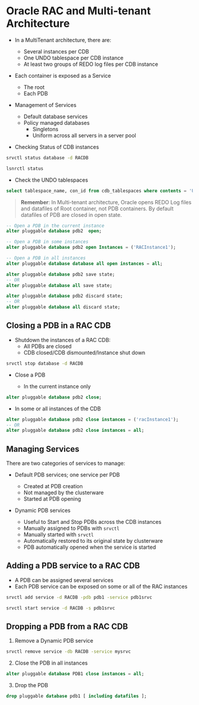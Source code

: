 # Oracle RAC and Multi-tenant Architecture

* In a MultiTenant architecture, there are:
  * Several instances per CDB
  * One UNDO tablespace per CDB instance
  * At least two groups of REDO log files per CDB instance

* Each container is exposed as a Service
  * The root
  * Each PDB

* Management of Services
  * Default database services
  * Policy managed databases
    * Singletons
    * Uniform across all servers in a server pool

* Checking Status of CDB instances

```sh
srvctl status database -d RACDB

lsnrctl status
```

* Check the UNDO tablespaces

```sql
select tablespace_name, con_id from cdb_tablespaces where contents = 'UNDO';
```

> **Remember**: In Multi-tenant architecture, Oracle opens REDO Log files and datafiles of Root container, not PDB containers.
> By default datafiles of PDB are closed in open state.

```sql
-- Open a PDB in the current instance
alter pluggable database pdb2  open;

-- Open a PDB in some instances
alter pluggable database pdb2 open Instances = ('RACInstance1');

-- Open a PDB in all instances
alter pluggable database database all open instances = all;

alter pluggable database pdb2 save state;
-- OR
alter pluggable database all save state;

alter pluggable database pdb2 discard state;
-- OR
alter pluggable database all discard state;
```

## Closing a PDB in a RAC CDB

* Shutdown the instances of a RAC CDB:
  * All PDBs are closed
  * CDB closed/CDB dismounted/Instance shut down

```sh
srvctl stop database -d RACDB
```

* Close a PDB

  * In the current instance only

```sql
alter pluggable database pdb2 close;
```

* In some or all instances of the CDB

```sql
alter pluggable database pdb2 close instances = ('racInstance1');
-- OR
alter pluggable database pdb2 close instances = all;
```

## Managing Services

There are two categories of services to manage:

* Default PDB services; one service per PDB
  * Created at PDB creation
  * Not managed by the clusterware
  * Started at PDB opening

* Dynamic PDB services
  * Useful to Start and Stop PDBs across the CDB instances
  * Manually assigned to PDBs with `srvctl`
  * Manually started with `srvctl`
  * Automatically restored to its original state by clusterware
  * PDB automatically opened when the service is started

## Adding a PDB service to a RAC CDB

* A PDB can be assigned several services
* Each PDB service can be exposed on some or all of the RAC instances

```sh
srvctl add service -d RACDB -pdb pdb1 -service pdb1srvc

srvctl start service -d RACDB -s pdb1srvc
```

## Dropping a PDB from a RAC CDB

1. Remove a Dynamic PDB service

```sh
srvctl remove service -db RACDB -service mysrvc
```

2. Close the PDB in all instances

  ```sql
  alter pluggable database PDB1 close instances = all;
  ```

3. Drop the PDB

  ```sql
  drop pluggable database pdb1 [ including datafiles ];
```
